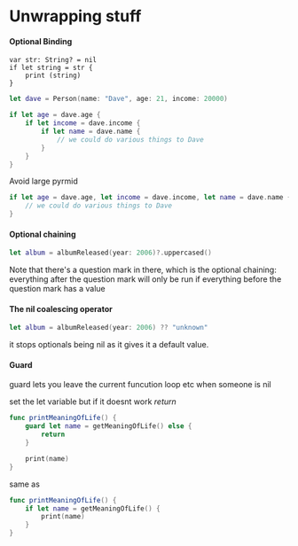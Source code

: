 # Unwrapping stuff



#### Optional Binding 

```
var str: String? = nil
if let string = str {
    print (string)
}
```



```swift
let dave = Person(name: "Dave", age: 21, income: 20000)

if let age = dave.age {
    if let income = dave.income {
        if let name = dave.name {
            // we could do various things to Dave
        }
    }
}

```



Avoid large pyrmid

```swift
if let age = dave.age, let income = dave.income, let name = dave.name {
    // we could do various things to Dave
}
```



#### Optional chaining

```swift
let album = albumReleased(year: 2006)?.uppercased()
```

Note that there's a question mark in there, which is the optional chaining: everything after the question mark will only be run if everything before the question mark has a value



#### The nil coalescing operator

```swift
let album = albumReleased(year: 2006) ?? "unknown"
```

it stops optionals being nil as it gives it a default value.



#### Guard

guard lets you leave the current funcution loop etc when someone is nil

set the let variable but if it doesnt work *return*

```swift
func printMeaningOfLife() {
    guard let name = getMeaningOfLife() else {
        return
    }

    print(name)
}
```

same as 

```swift
func printMeaningOfLife() {
    if let name = getMeaningOfLife() {
        print(name)
    }
}
```



